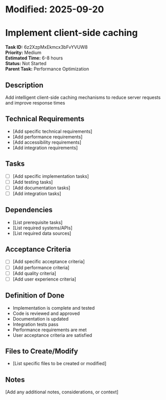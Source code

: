 # Modified: 2025-09-20

# Implement client-side caching

**Task ID:** 6z2XzpMxEkmcx3bFvYVUW8  
**Priority:** Medium  
**Estimated Time:** 6-8 hours  
**Status:** Not Started  
**Parent Task:** Performance Optimization

## Description
Add intelligent client-side caching mechanisms to reduce server requests and improve response times

## Technical Requirements
- [Add specific technical requirements]
- [Add performance requirements]
- [Add accessibility requirements]
- [Add integration requirements]

## Tasks
- [ ] [Add specific implementation tasks]
- [ ] [Add testing tasks]
- [ ] [Add documentation tasks]
- [ ] [Add integration tasks]

## Dependencies
- [List prerequisite tasks]
- [List required systems/APIs]
- [List required data sources]

## Acceptance Criteria
- [ ] [Add specific acceptance criteria]
- [ ] [Add performance criteria]
- [ ] [Add quality criteria]
- [ ] [Add user experience criteria]

## Definition of Done
- Implementation is complete and tested
- Code is reviewed and approved
- Documentation is updated
- Integration tests pass
- Performance requirements are met
- User acceptance criteria are satisfied

## Files to Create/Modify
- [List specific files to be created or modified]

## Notes
[Add any additional notes, considerations, or context]
